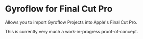 # Gyroflow for Final Cut Pro

Allows you to import Gyroflow Projects into Apple's Final Cut Pro.

This is currently very much a work-in-progress proof-of-concept.